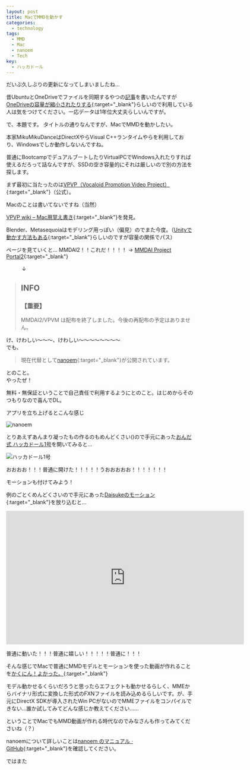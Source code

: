 ```yaml
---
layout: post
title: MacでMMDを動かす
categories:
  - technology
tags:
  - MMD
  - Mac
  - nanoem
  - Tech
key:
  - ハッカドール
---
```


だいぶ久しぶりの更新になってしまいましたね…

昔UbuntuとOneDriveでファイルを同期するやつの[記事](../OneDrive-Ubuntu/)を書いたんですが[OneDriveの容量が縮小されたりする](http://pc.watch.impress.co.jp/docs/news/20151104_728819.html){:target="_blank"}らしいので利用している人は気をつけてください。一応データは1年位大丈夫らしいんですが。

で、本題です。
タイトルの通りなんですが、MacでMMDを動かしたい。

本家MikuMikuDanceはDirectXやらVisual C++ランタイムやらを利用しており、Windowsでしか動作しないんですね。

普通にBootcampでデュアルブートしたりVirtualPCでWindows入れたりすれば使えるだろって話なんですが、SSDの空き容量的にそれは厳しいので別の方法を探します。

まず最初に当たったのは[VPVP（Vocaloid Promotion Video Project）](http://www.geocities.jp/higuchuu4/){:target="_blank"}（公式）。

Macのことは書いてないですね（当然）

[VPVP wiki – Mac用覚え書き](http://www6.atwiki.jp/vpvpwiki/pages/450.html){:target="_blank"}を発見。

Blender、Metasequoiaはモデリング用っぽい（偏見）のでまた今度。（[Unityで動かす方法もある](http://mmd-for-unity-proj.github.io/mmd-for-unity/){:target="_blank"}らしいのですが容量の関係でパス）

ページを見ていくと… MMDAI2！！これだ！！！！ → [MMDAI Project Portal2](http://hkrn.github.io/MMDAI/){:target="_blank"}

　　　↓

> ## INFO
>
>### 【重要】
> MMDAI2/VPVM は配布を終了しました。今後の再配布の予定はありません。

け、けわしい〜〜〜、けわしい〜〜〜〜〜〜〜〜  
でも、

> 現在代替として[nanoem](http://blog.hikarin.jp/2015/06/nanoem-for-osx.html){:target="_blank"}が公開されています。

とのこと。  
やったぜ！

無料・無保証ということで自己責任で利用するようにとのこと。はじめからそのつもりなので喜んでDL。

アプリを立ち上げるとこんな感じ

![nanoem]({{site.url}}/images/nanoem.png)

とりあえずあんまり凝ったもの作るのもめんどくさい()ので手元にあった[おんだ式 ハッカドール1号](http://3d.nicovideo.jp/works/td23472)を開いてみると…

![ハッカドール1号](http://theoria24.github.io/images/nanoem_hacka1.png)

おおおお！！！普通に開けた！！！！！うおおおおお！！！！！！！

モーションも付けてみよう！

例のごとくめんどくさいので手元にあった[Daisukeのモーション](http://www.nicovideo.jp/watch/sm14987400){:target="_blank"}を放り込むと…

<iframe width="640" height="360" src="https://www.youtube.com/embed/rr819tfoToY" frameborder="0" allowfullscreen></iframe>

普通に動いた！！！普通に嬉しい！！！！！普通に！！！

そんな感じでMacで普通にMMDモデルとモーションを使った動画が作れることを[かくにん！よかった。](http://www.excite.co.jp/News/reviewbook/20140509/E1399598138826.html){:target="_blank"}

モデル動かせるくらいだろうと思ったらエフェクトも動かせるらしく、MMEからバイナリ形式に変換した形式のFXNファイルを読み込めるらしいです。が、手元にDirectX SDKが導入されたWin PCがないのでMMEファイルをコンパイルできない…誰か試してみてどんな感じか教えてください……

ということでMacでもMMD動画が作れる時代なのでみなさんも作ってみてくださいね（？）

nanoemについて詳しいことは[nanoem のマニュアル · GitHub](https://gist.github.com/hkrn/d7c7b56911d3e1d60643){:target="_blank"}を確認してください。

ではまた
